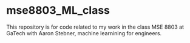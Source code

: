 # mse8803_ML_class

This repository is for code related to my work in the class MSE 8803 at GaTech with Aaron Stebner, machine learnining for engineers.
